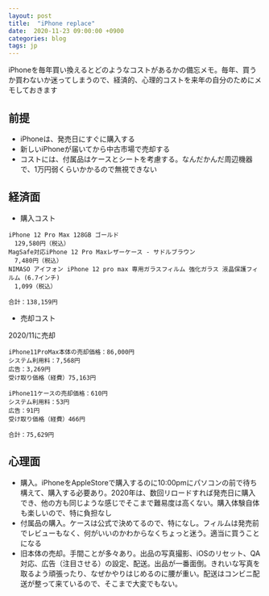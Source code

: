```yaml
---
layout: post
title:  "iPhone replace"
date:  2020-11-23 09:00:00 +0900
categories: blog
tags: jp
---
```


iPhoneを毎年買い換えるとどのようなコストがあるかの備忘メモ。毎年、買うか買わないか迷ってしまうので、経済的、心理的コストを来年の自分のためにメモしておきます

## 前提

- iPhoneは、発売日にすぐに購入する
- 新しいiPhoneが届いてから中古市場で売却する
- コストには、付属品はケースとシートを考慮する。なんだかんだ周辺機器で、1万円弱くらいかかるので無視できない

## 経済面

- 購入コスト

```text
iPhone 12 Pro Max 128GB ゴールド
　129,580円（税込）
MagSafe対応iPhone 12 Pro Maxレザーケース - サドルブラウン
　7,480円（税込）
NIMASO アイフォン iPhone 12 pro max 専用ガラスフィルム 強化ガラス 液晶保護フィルム (6.7インチ)
　1,099（税込）

合計：138,159円
```

- 売却コスト

2020/11に売却

```text
iPhone11ProMax本体の売却価格：86,000円
システム利用料：7,568円
広告：3,269円
受け取り価格（経費）75,163円

iPhone11ケースの売却価格：610円
システム利用料：53円
広告：91円
受け取り価格（経費）466円

合計：75,629円
```

## 心理面

- 購入。iPhoneをAppleStoreで購入するのに10:00pmにパソコンの前で待ち構えて、購入する必要あり。2020年は、数回リロードすれば発売日に購入でき、他の方も同じような感じでそこまで難易度は高くない。購入体験自体も楽しいので、特に負担なし
- 付属品の購入。ケースは公式で決めてるので、特になし。フィルムは発売前でレビューもなく、何がいいのかわからなくちょっと迷う。適当に買うことになる
- 旧本体の売却。手間ことが多々あり。出品の写真撮影、iOSのリセット、QA対応、広告（注目させる）の設定、配送。出品が一番面倒。きれいな写真を取るよう頑張ったり、なぜかやりはじめるのに腰が重い。配送はコンビニ配送が整って来ているので、そこまで大変でもない。
